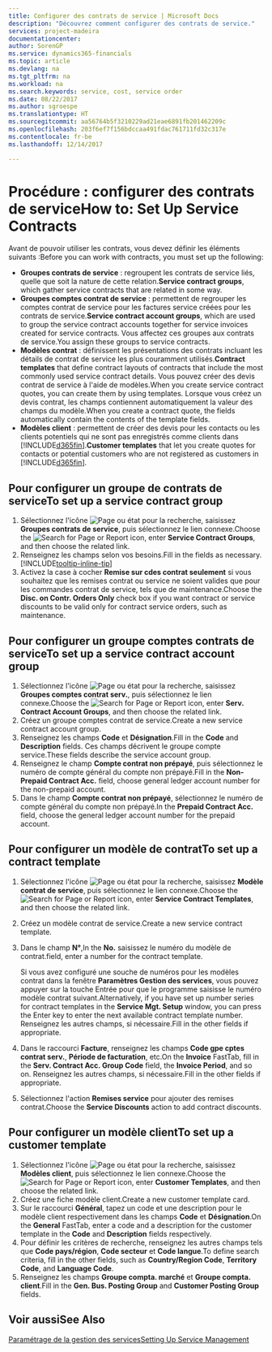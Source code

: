 ```yaml
---
title: Configurer des contrats de service | Microsoft Docs
description: "Découvrez comment configurer des contrats de service."
services: project-madeira
documentationcenter: 
author: SorenGP
ms.service: dynamics365-financials
ms.topic: article
ms.devlang: na
ms.tgt_pltfrm: na
ms.workload: na
ms.search.keywords: service, cost, service order
ms.date: 08/22/2017
ms.author: sgroespe
ms.translationtype: HT
ms.sourcegitcommit: aa56764b5f3210229ad21eae6891fb201462209c
ms.openlocfilehash: 203f6ef7f156bdccaa491fdac761711fd32c317e
ms.contentlocale: fr-be
ms.lasthandoff: 12/14/2017

---
```


# <a name="how-to-set-up-service-contracts"></a><span data-ttu-id="53886-103">Procédure : configurer des contrats de service</span><span class="sxs-lookup"><span data-stu-id="53886-103">How to: Set Up Service Contracts</span></span>
<span data-ttu-id="53886-104">Avant de pouvoir utiliser les contrats, vous devez définir les éléments suivants :</span><span class="sxs-lookup"><span data-stu-id="53886-104">Before you can work with contracts, you must set up the following:</span></span> 

* <span data-ttu-id="53886-105">**Groupes contrats de service** : regroupent les contrats de service liés, quelle que soit la nature de cette relation.</span><span class="sxs-lookup"><span data-stu-id="53886-105">**Service contract groups**, which gather service contracts that are related in some way.</span></span>
* <span data-ttu-id="53886-106">**Groupes comptes contrat de service** : permettent de regrouper les comptes contrat de service pour les factures service créées pour les contrats de service.</span><span class="sxs-lookup"><span data-stu-id="53886-106">**Service contract account groups**, which are used to group the service contract accounts together for service invoices created for service contracts.</span></span> <span data-ttu-id="53886-107">Vous affectez ces groupes aux contrats de service.</span><span class="sxs-lookup"><span data-stu-id="53886-107">You assign these groups to service contracts.</span></span>  
* <span data-ttu-id="53886-108">**Modèles contrat** : définissent les présentations des contrats incluant les détails de contrat de service les plus couramment utilisés.</span><span class="sxs-lookup"><span data-stu-id="53886-108">**Contract templates** that define contract layouts of contracts that include the most commonly used service contract details.</span></span> <span data-ttu-id="53886-109">Vous pouvez créer des devis contrat de service à l'aide de modèles.</span><span class="sxs-lookup"><span data-stu-id="53886-109">When you create service contract quotes, you can create them by using templates.</span></span> <span data-ttu-id="53886-110">Lorsque vous créez un devis contrat, les champs contiennent automatiquement la valeur des champs du modèle.</span><span class="sxs-lookup"><span data-stu-id="53886-110">When you create a contract quote, the fields automatically contain the contents of the template fields.</span></span>
* <span data-ttu-id="53886-111">**Modèles client** : permettent de créer des devis pour les contacts ou les clients potentiels qui ne sont pas enregistrés comme clients dans [!INCLUDE[d365fin](includes/d365fin_md.md)].</span><span class="sxs-lookup"><span data-stu-id="53886-111">**Customer templates** that let you create quotes for contacts or potential customers who are not registered as customers in [!INCLUDE[d365fin](includes/d365fin_md.md)].</span></span>  

## <a name="to-set-up-a-service-contract-group"></a><span data-ttu-id="53886-112">Pour configurer un groupe de contrats de service</span><span class="sxs-lookup"><span data-stu-id="53886-112">To set up a service contract group</span></span>  
1. <span data-ttu-id="53886-113">Sélectionnez l'icône ![Page ou état pour la recherche](media/ui-search/search_small.png "Page ou état pour la recherche"), saisissez **Groupes contrats de service**, puis sélectionnez le lien connexe.</span><span class="sxs-lookup"><span data-stu-id="53886-113">Choose the ![Search for Page or Report](media/ui-search/search_small.png "Search for Page or Report icon") icon, enter **Service Contract Groups**, and then choose the related link.</span></span>  
2. <span data-ttu-id="53886-114">Renseignez les champs selon vos besoins.</span><span class="sxs-lookup"><span data-stu-id="53886-114">Fill in the fields as necessary.</span></span> [!INCLUDE[tooltip-inline-tip](includes/tooltip-inline-tip_md.md)]
3. <span data-ttu-id="53886-115">Activez la case à cocher **Remise sur cdes contrat seulement** si vous souhaitez que les remises contrat ou service ne soient valides que pour les commandes contrat de service, tels que de maintenance.</span><span class="sxs-lookup"><span data-stu-id="53886-115">Choose the **Disc. on Contr. Orders Only** check box if you want contract or service discounts to be valid only for contract service orders, such as maintenance.</span></span>  

## <a name="to-set-up-a-service-contract-account-group"></a><span data-ttu-id="53886-116">Pour configurer un groupe comptes contrats de service</span><span class="sxs-lookup"><span data-stu-id="53886-116">To set up a service contract account group</span></span>  
1. <span data-ttu-id="53886-117">Sélectionnez l'icône ![Page ou état pour la recherche](media/ui-search/search_small.png "Page ou état pour la recherche"), saisissez **Groupes comptes contrat serv.**, puis sélectionnez le lien connexe.</span><span class="sxs-lookup"><span data-stu-id="53886-117">Choose the ![Search for Page or Report](media/ui-search/search_small.png "Search for Page or Report icon") icon, enter **Serv. Contract Account Groups**, and then choose the related link.</span></span>  
2. <span data-ttu-id="53886-118">Créez un groupe comptes contrat de service.</span><span class="sxs-lookup"><span data-stu-id="53886-118">Create a new service contract account group.</span></span>   
3. <span data-ttu-id="53886-119">Renseignez les champs **Code** et **Désignation**.</span><span class="sxs-lookup"><span data-stu-id="53886-119">Fill in the **Code** and **Description** fields.</span></span> <span data-ttu-id="53886-120">Ces champs décrivent le groupe compte service.</span><span class="sxs-lookup"><span data-stu-id="53886-120">These fields describe the service account group.</span></span>  
4. <span data-ttu-id="53886-121">Renseignez le champ **Compte contrat non prépayé**, puis sélectionnez le numéro de compte général du compte non prépayé.</span><span class="sxs-lookup"><span data-stu-id="53886-121">Fill in the **Non-Prepaid Contract Acc.** field, choose general ledger account number for the non-prepaid account.</span></span>  
5. <span data-ttu-id="53886-122">Dans le champ **Compte contrat non prépayé**, sélectionnez le numéro de compte général du compte non prépayé.</span><span class="sxs-lookup"><span data-stu-id="53886-122">In the **Prepaid Contract Acc.** field, choose the general ledger account number for the prepaid account.</span></span>  

## <a name="to-set-up-a-contract-template"></a><span data-ttu-id="53886-123">Pour configurer un modèle de contrat</span><span class="sxs-lookup"><span data-stu-id="53886-123">To set up a contract template</span></span>  
1. <span data-ttu-id="53886-124">Sélectionnez l'icône ![Page ou état pour la recherche](media/ui-search/search_small.png "Page ou état pour la recherche"), saisissez **Modèle contrat de service**, puis sélectionnez le lien connexe.</span><span class="sxs-lookup"><span data-stu-id="53886-124">Choose the ![Search for Page or Report](media/ui-search/search_small.png "Search for Page or Report icon") icon, enter **Service Contract Templates**, and then choose the related link.</span></span>  
2. <span data-ttu-id="53886-125">Créez un modèle contrat de service.</span><span class="sxs-lookup"><span data-stu-id="53886-125">Create a new service contract template.</span></span>  
3. <span data-ttu-id="53886-126">Dans le champ **N°**,</span><span class="sxs-lookup"><span data-stu-id="53886-126">In the **No.**</span></span> <span data-ttu-id="53886-127">saisissez le numéro du modèle de contrat.</span><span class="sxs-lookup"><span data-stu-id="53886-127">field, enter a number for the contract template.</span></span>  
  
     <span data-ttu-id="53886-128">Si vous avez configuré une souche de numéros pour les modèles contrat dans la fenêtre **Paramètres Gestion des services**, vous pouvez appuyer sur la touche Entrée pour que le programme saisisse le numéro modèle contrat suivant.</span><span class="sxs-lookup"><span data-stu-id="53886-128">Alternatively, if you have set up number series for contract templates in the **Service Mgt. Setup** window, you can press the Enter key to enter the next available contract template number.</span></span> <span data-ttu-id="53886-129">Renseignez les autres champs, si nécessaire.</span><span class="sxs-lookup"><span data-stu-id="53886-129">Fill in the other fields if appropriate.</span></span>  
  
4. <span data-ttu-id="53886-130">Dans le raccourci **Facture**, renseignez les champs **Code gpe cptes contrat serv.**, **Période de facturation**, etc.</span><span class="sxs-lookup"><span data-stu-id="53886-130">On the **Invoice** FastTab, fill in the **Serv. Contract Acc. Group Code** field, the **Invoice Period**, and so on.</span></span> <span data-ttu-id="53886-131">Renseignez les autres champs, si nécessaire.</span><span class="sxs-lookup"><span data-stu-id="53886-131">Fill in the other fields if appropriate.</span></span>  
5. <span data-ttu-id="53886-132">Sélectionnez l'action **Remises service** pour ajouter des remises contrat.</span><span class="sxs-lookup"><span data-stu-id="53886-132">Choose the **Service Discounts** action to add contract discounts.</span></span>  

## <a name="to-set-up-a-customer-template"></a><span data-ttu-id="53886-133">Pour configurer un modèle client</span><span class="sxs-lookup"><span data-stu-id="53886-133">To set up a customer template</span></span>  
1. <span data-ttu-id="53886-134">Sélectionnez l'icône ![Page ou état pour la recherche](media/ui-search/search_small.png "Page ou état pour la recherche"), saisissez **Modèles client**, puis sélectionnez le lien connexe.</span><span class="sxs-lookup"><span data-stu-id="53886-134">Choose the ![Search for Page or Report](media/ui-search/search_small.png "Search for Page or Report icon") icon, enter **Customer Templates**, and then choose the related link.</span></span>  
2. <span data-ttu-id="53886-135">Créez une fiche modèle client.</span><span class="sxs-lookup"><span data-stu-id="53886-135">Create a new customer template card.</span></span>  
3. <span data-ttu-id="53886-136">Sur le raccourci **Général**, tapez un code et une description pour le modèle client respectivement dans les champs **Code** et **Désignation**.</span><span class="sxs-lookup"><span data-stu-id="53886-136">On the **General** FastTab, enter a code and a description for the customer template in the **Code** and **Description** fields respectively.</span></span> 
4. <span data-ttu-id="53886-137">Pour définir les critères de recherche, renseignez les autres champs tels que **Code pays/région**, **Code secteur** et **Code langue**.</span><span class="sxs-lookup"><span data-stu-id="53886-137">To define search criteria, fill in the other fields, such as **Country/Region Code**, **Territory Code**, and **Language Code**.</span></span>  
5. <span data-ttu-id="53886-138">Renseignez les champs **Groupe compta. marché** et **Groupe compta. client**.</span><span class="sxs-lookup"><span data-stu-id="53886-138">Fill in the **Gen. Bus. Posting Group** and **Customer Posting Group** fields.</span></span>  

## <a name="see-also"></a><span data-ttu-id="53886-139">Voir aussi</span><span class="sxs-lookup"><span data-stu-id="53886-139">See Also</span></span>
[<span data-ttu-id="53886-140">Paramétrage de la gestion des services</span><span class="sxs-lookup"><span data-stu-id="53886-140">Setting Up Service Management</span></span>](service-setup-service.md)
